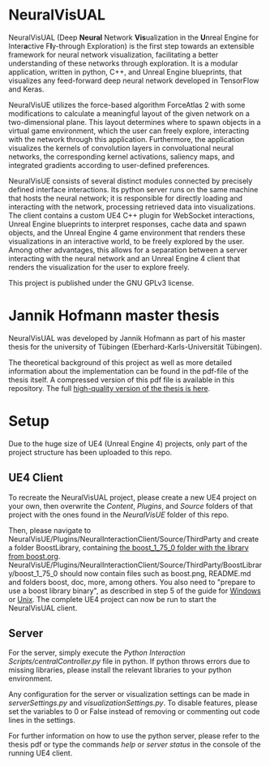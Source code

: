 # NeuralVisUAL

NeuralVisUAL (Deep **Neural** Network **Vis**ualization in the **U**nreal Engine for Inter**a**ctive F**l**y-through Exploration) is the first step towards an extensible framework for neural network visualization, facilitating a better understanding of these networks through exploration.
It is a modular application, written in python, C++, and Unreal Engine blueprints, that visualizes any feed-forward deep neural network developed in TensorFlow and Keras.

NeuralVisUE utilizes the force-based algorithm ForceAtlas 2 with some modifications to calculate a meaningful layout of the given network on a two-dimensional plane.
This layout determines where to spawn objects in a virtual game environment, which the user can freely explore, interacting with the network through this application.
Furthermore, the application visualizes the kernels of convolution layers in convoluational neural networks, the corresponding kernel activations, saliency maps, and integrated gradients according to user-defined preferences.

NeuralVisUE consists of several distinct modules connected by precisely defined interface interactions.
Its python server runs on the same machine that hosts the neural network; it is responsible for directly loading and interacting with the network, processing retrieved data into visualizations.
The client contains a custom UE4 C++ plugin for WebSocket interactions, Unreal Engine blueprints to interpret responses, cache data and spawn objects, and the Unreal Engine 4 game environment that renders these visualizations in an interactive world, to be freely explored by the user.
Among other advantages, this allows for a separation between a server interacting with the neural network and an Unreal Engine 4 client that renders the visualization for the user to explore freely.

This project is published under the GNU GPLv3 license.

# Jannik Hofmann master thesis

NeuralVisUAL was developed by Jannik Hofmann as part of his master thesis for the university of Tübingen (Eberhard-Karls-Universität Tübingen).

The theoretical background of this project as well as more detailed information about the implementation can be found in the pdf-file of the thesis itself.
A compressed version of this pdf file is available in this repository. The full [high-quality version of the thesis is here](https://drive.google.com/file/d/1lViMtYSkV5p2BQoxMivBG5NKNootr9Fz/view?usp=sharing).

# Setup

Due to the huge size of UE4 (Unreal Engine 4) projects, only part of the project structure has been uploaded to this repo.

## UE4 Client
To recreate the NeuralVisUAL project, please create a new UE4 project on your own, then overwrite the *Content*, *Plugins*, and *Source* folders of that project with the ones found in the *NeuralVisUE* folder of this repo.

Then, please navigate to NeuralVisUE/Plugins/NeuralInteractionClient/Source/ThirdParty and create a folder BoostLibrary, containing [the boost_1_75_0 folder with the library from boost.org](https://www.boost.org/users/history/version_1_75_0.html).
NeuralVisUE/Plugins/NeuralInteractionClient/Source/ThirdParty/BoostLibrary/boost_1_75_0 should now contain files such as boost.png, README.md and folders boost, doc, more, among others.
You also need to "prepare to use a boost library binary", as described in step 5 of the guide for [Windows](https://www.boost.org/doc/libs/1_75_0/more/getting_started/windows.html) or [Unix](https://www.boost.org/doc/libs/1_75_0/more/getting_started/unix-variants.html).
The complete UE4 project can now be run to start the NeuralVisUAL client.

## Server
For the server, simply execute the *Python Interaction Scripts/centralController.py* file in python.
If python throws errors due to missing libraries, please install the relevant libraries to your python environment.

Any configuration for the server or visualization settings can be made in *serverSettings.py* and *visualizationSettings.py*. To disable features, please set the variables to 0 or False instead of removing or commenting out code lines in the settings.

For further information on how to use the python server, please refer to the thesis pdf or type the commands *help* or *server status* in the console of the running UE4 client.
